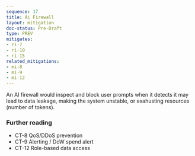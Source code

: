 ```yaml
---
sequence: 17
title: Ai Firewall
layout: mitigation
doc-status: Pre-Draft
type: PREV
mitigates:
- ri-7
- ri-10
- ri-15
related_mitigations:
- mi-8
- mi-9
- mi-12
---
```


An AI firewall would inspect and block user prompts when it detects it may lead to data leakage, making the system unstable, or exahusting resources (number of tokens).

### Further reading
- CT-8 QoS/DDoS prevention
- CT-9 Alerting / DoW spend alert
- CT-12 Role-based data access

